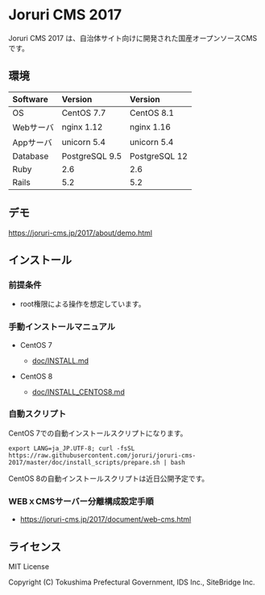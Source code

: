 Joruri CMS 2017
==========
Joruri CMS 2017 は、自治体サイト向けに開発された国産オープンソースCMSです。

## 環境

| Software  | Version        | Version       |
|:----------|:---------------|:--------------|
| OS        | CentOS 7.7     | CentOS 8.1    |
| Webサーバ | nginx 1.12     | nginx 1.16    |
| Appサーバ | unicorn 5.4    | unicorn 5.4   |
| Database  | PostgreSQL 9.5 | PostgreSQL 12 |
| Ruby      | 2.6            | 2.6           |
| Rails     | 5.2            | 5.2           |

## デモ
https://joruri-cms.jp/2017/about/demo.html

## インストール

### 前提条件
* root権限による操作を想定しています。

### 手動インストールマニュアル

* CentOS 7
  - [doc/INSTALL.md](doc/INSTALL.md)

* CentOS 8
  - [doc/INSTALL_CENTOS8.md](doc/INSTALL_CENTOS8.md)

### 自動スクリプト
CentOS 7での自動インストールスクリプトになります。

    export LANG=ja_JP.UTF-8; curl -fsSL https://raw.githubusercontent.com/joruri/joruri-cms-2017/master/doc/install_scripts/prepare.sh | bash

CentOS 8の自動インストールスクリプトは近日公開予定です。

### WEBｘCMSサーバー分離構成設定手順

* https://joruri-cms.jp/2017/document/web-cms.html

## ライセンス
MIT License

Copyright (C) Tokushima Prefectural Government, IDS Inc., SiteBridge Inc.